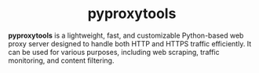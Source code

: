 <div align="center">
  <h1>pyproxytools</h1>
</div>


**pyproxytools** is a lightweight, fast, and customizable Python-based web proxy server designed to handle both HTTP and HTTPS traffic efficiently. It can be used for various purposes, including web scraping, traffic monitoring, and content filtering.
